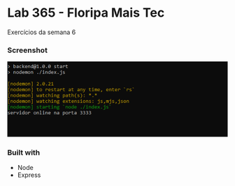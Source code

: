 # Lab 365 - Floripa Mais Tec

Exercícios da semana 6

### Screenshot

![](./screenshot.png)

### Built with

- Node
- Express

